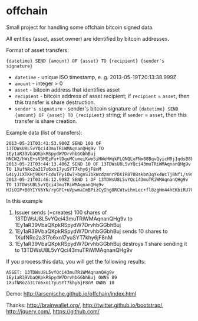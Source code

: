 offchain
========

Small project for handling some offchain bitcoin signed data.

All entities (asset, asset owner) are identified by bitcoin addresses.

Format of asset transfers:

    {datetime} SEND {amount} OF {asset} TO {recipient} {sender's signature}

* `datetime` - unique ISO timestamp, e. g. 2013-05-19T20:13:38.999Z
* `amount` - integer > 0
* `asset` - bitcoin address that identifies asset
* `recipient` - bitcoin address of asset recipient; if `recipient` = `asset`, then this transfer is share destruction.
* `sender's signature` - sender's bitcoin signature of `{datetime} SEND {amount} OF {asset} TO {recipient}` string; if `sender` = `asset`, then this transfer is share creation.

Example data (list of transfers):

    2013-05-21T03:41:53.900Z SEND 100 OF 13TDWsU8L5vYQci43muTRiWMAqnanQHg9v TO 1Ey1aR39VbaQKpkRSpydW7DrvhbGGbhBuj HNCW2/hWiE+sV3MEzFu+lDguMCumeiKwm5iHWeHWqkFLQNQLyFNm88BqvQyicH0j1qdsB8DKRCP6bYtWG//rkgk=
    2013-05-21T03:44:13.406Z SEND 10 OF 13TDWsU8L5vYQci43muTRiWMAqnanQHg9v TO 1XufNRo2a317o6xn17yuSYT7khy6jF8nM G4iyJiXTKHj9UXrFcduTPy1Ow7+bgnS1bkWcdzmnrPDXiR0708skbn3qYx4WcTjBNfi/s9mddUrNYg5wv2L4KXI=
    2013-05-21T03:46:12.998Z SEND 1 OF 13TDWsU8L5vYQci43muTRiWMAqnanQHg9v TO 13TDWsU8L5vYQci43muTRiWMAqnanQHg9v HJiOIP+B0YIYV6YN/ryGFC+uVpwmaImBPizCyIhg8RCWtwihvLec+fl8zgHm44hEKbiRU7G8A72CIo4tBFIX8/s=

In this example 
  1. Issuer sends (=creates) 100 shares of 13TDWsU8L5vYQci43muTRiWMAqnanQHg9v to 1Ey1aR39VbaQKpkRSpydW7DrvhbGGbhBuj
  2. 1Ey1aR39VbaQKpkRSpydW7DrvhbGGbhBuj sends 10 shares to 1XufNRo2a317o6xn17yuSYT7khy6jF8nM 
  3. 1Ey1aR39VbaQKpkRSpydW7DrvhbGGbhBuj destroys 1 share sending it to 13TDWsU8L5vYQci43muTRiWMAqnanQHg9v

If you process this data, you will get the following results:

    ASSET: 13TDWsU8L5vYQci43muTRiWMAqnanQHg9v
    1Ey1aR39VbaQKpkRSpydW7DrvhbGGbhBuj OWNS 89
    1XufNRo2a317o6xn17yuSYT7khy6jF8nM OWNS 10

Demo: http://arsenische.github.io/offchain/index.html

Thanks: http://brainwallet.org/, http://twitter.github.io/bootstrap/, http://jquery.com/, https://github.com/
